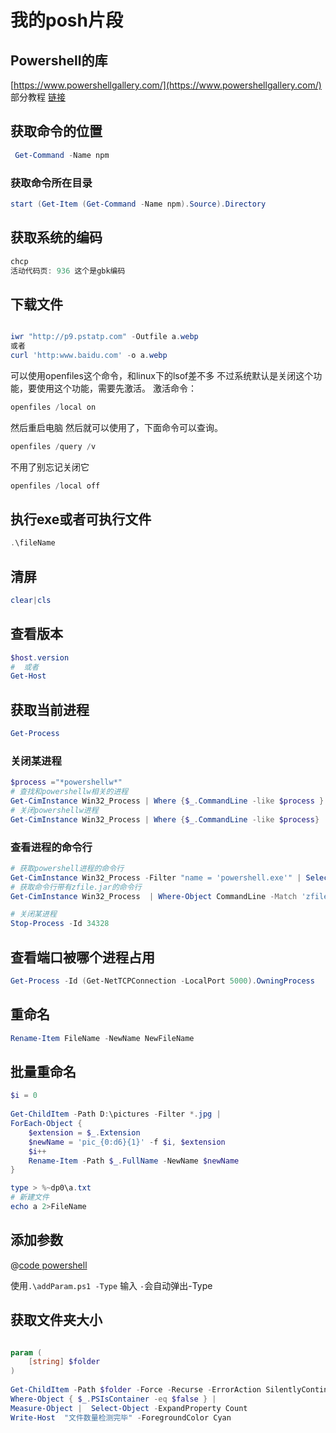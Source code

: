 # 我的posh片段

## Powershell的库

[https://www.powershellgallery.com/](https://www.powershellgallery.com/)  
部分教程  [链接](https://www.computerperformance.co.uk/powershell/)

## 获取命令的位置

```powershell
 Get-Command -Name npm
```

### 获取命令所在目录

```powershell
start (Get-Item (Get-Command -Name npm).Source).Directory
```

## 获取系统的编码

```powershell
chcp
活动代码页: 936 这个是gbk编码
```

## 下载文件

```powershell

iwr "http://p9.pstatp.com" -Outfile a.webp
或者
curl 'http:www.baidu.com' -o a.webp
```

可以使用openfiles这个命令，和linux下的lsof差不多
不过系统默认是关闭这个功能，要使用这个功能，需要先激活。
激活命令：

```powershell
openfiles /local on
```

然后重启电脑
然后就可以使用了，下面命令可以查询。

```powershell
openfiles /query /v
```

不用了别忘记关闭它

```powershell
openfiles /local off
```

## 执行exe或者可执行文件

```powershell
.\fileName 
```

## 清屏

```powershell
clear|cls 
```

## 查看版本

```powershell
$host.version
#  或者
Get-Host
```

## 获取当前进程

```powershell
Get-Process
```

### 关闭某进程

```powershell
$process ="*powershellw*"
# 查找和powershellw相关的进程
Get-CimInstance Win32_Process | Where {$_.CommandLine -like $process } | select -ExpandProperty CommandLine # | Measure-Object -Line
# 关闭powershellw进程
Get-CimInstance Win32_Process | Where {$_.CommandLine -like $process} | Remove-CimInstance
```

### 查看进程的命令行

```powershell
# 获取powershell进程的命令行
Get-CimInstance Win32_Process -Filter "name = 'powershell.exe'" | Select-Object CommandLine
# 获取命令行带有zfile.jar的命令行
Get-CimInstance Win32_Process  | Where-Object CommandLine -Match 'zfile'| Remove-CimInstance

# 关闭某进程
Stop-Process -Id 34328
```

## 查看端口被哪个进程占用

```powershell
Get-Process -Id (Get-NetTCPConnection -LocalPort 5000).OwningProcess
```

## 重命名

```powershell
Rename-Item FileName -NewName NewFileName
```

## 批量重命名

```powershell
$i = 0
 
Get-ChildItem -Path D:\pictures -Filter *.jpg |
ForEach-Object {
    $extension = $_.Extension
    $newName = 'pic_{0:d6}{1}' -f $i, $extension
    $i++
    Rename-Item -Path $_.FullName -NewName $newName
}
```

```powershell
type > %~dp0\a.txt
# 新建文件
echo a 2>FileName
```

## 添加参数

@[code powershell](./res/addParam.ps1)

使用`.\addParam.ps1 -Type` 输入 `-`会自动弹出-Type

## 获取文件夹大小

```powershell

param (
    [string] $folder
)
    
Get-ChildItem -Path $folder -Force -Recurse -ErrorAction SilentlyContinue |
Where-Object { $_.PSIsContainer -eq $false } |
Measure-Object |  Select-Object -ExpandProperty Count
Write-Host  "文件数量检测完毕" -ForegroundColor Cyan
```
